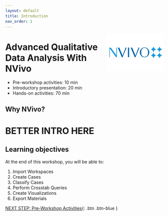 ```yaml
---
layout: default
title: Introduction 
nav_order: 1
---
```


<img src="images/logo.png" style="float:right;width:180px;" alt="logo">

# Advanced Qualitative Data Analysis With NVivo

- Pre-workshop activities: 10 min 
- Introductory presentation: 20 min
- Hands-on activities: 70 min

## Why NVivo? 

# **BETTER INTRO HERE**

## Learning objectives

At the end of this workshop, you will be able to:

1.  Import Workspaces
2.  Create Cases
3.  Classify Cases
4.  Perform Crosstab Queries
5.  Create Visualizations
6.  Export Materials
 
[NEXT STEP: Pre-Workshop Activities](pre-workshop.html){: .btn .btn-blue }
